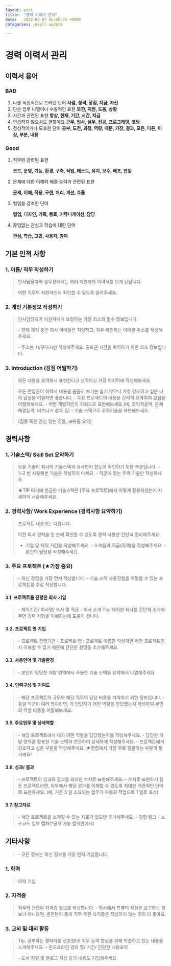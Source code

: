 ```yaml
---
layout: post
title:  "경력 이력서 관리"
date:   2022-04-07 02:05:54 +0900
categories: jekyll update

---
```


# 경력 이력서 관리



## 이력서 용어

### BAD

1. 나를 직접적으로 드러낸 단어
   **사람, 성격, 장점, 지금, 자신**
2. 단순 업무 나열이나 수동적인 표현
   **또한, 지원, 도움, 상황**
3. 시간과 관련된 표현
   **항상, 현재, 기간, 시간, 지금**
4. 언급하지 않으셔도 괜찮아요
   **근무, 입사, 실무, 전공, 프로그래밍, 코딩**
5. 정성적이거나 모호한 단어
   **공부, 도전, 과정, 역량, 때문, 가장, 결과, 모든, 다른, 이상, 부분, 내용**

### Good

1. 직무와 관련된 표현

   **코드, 운영, 기능, 환경, 구축, 작업, 테스트, 유지, 보수, 배포, 연동**

2. 문제에 대한 이해와 해결 능력과 관련된 표현

   **문제, 이해, 적용, 구현, 처리, 개선, 효율**

3. 협업을 강조한 단어

   **협업, 디자인, 기획, 동료, 커뮤니케이션, 담당**

4. 끊임없는 관심과 학습에 대한 단어

   **관심, 학습, 고민, 사용자, 참여**



## 기본 인적 사항

### 1. 이름/ 직무 작성하기

> 인사담당자와 실무진에서는 여러 지원자의 이력서를 보게 된답니다. 
>
> 어떤 직무의 지원자인지 확인할 수 있도록 알려주세요.

### 2. 개인 기본정보 작성하기

> 인사담당자가 지원자에게 요청하는 가장 최소의 필수 정보입니다.
>
> \- 현재 재직 중인 회사 이메일은 지양하고, 자주 확인하는 이메일 주소를 작성해주세요.
>
> \- 주소는 시/구까지만 작성해주세요. 출퇴근 시간을 파악하기 위한 최소 정보입니다.

### 3. Introduction (강점 어필하기)

> 모든 내용을 요약해서 표현한다고 생각하고 가장 마지막에 작성해보세요.
>
> 모든 면접관이 이력서 내용을 꼼꼼히 보기는 쉽지 않으니 가장 강조하고 싶은 나의 강점을 어필하면 좋습니다.
> \- 주요 프로젝트의 내용을 간략히 요약하여 강점을 어필해보세요.
> \- 어떤 개발자인지 키워드로 표현해보세요.(예, 조직적응력, 문제해결능력, 비즈니스 성과 등)
> \- 기술 스택으로 주력기술을 표현해보세요.
>
> (집중 혹은 관심 있는 것들, ~~고민~~들 요약)



## 경력사항

### 1. 기술스택/ Skill Set 요약하기

> 보유 기술이 회사의 기술스택과 유사한지 한눈에 확인하기 위한 부분입니다.
> \- 1~2 번 사용해본 기술은 작성하지 마세요.
> \- 직군에 맞는 주력 기술만 작성하세요.
>
> ★TIP 여기에 언급한 기술스택은 [주요 프로젝트]에서 어떻게 활용하였는지 자세하게 서술해주세요.

### 2. 경력사항/ Work Experience (경력사항 요약하기)

> 프로젝트 내용과는 다릅니다. 
>
> 이전 회사 경력을 한 눈에 확인할 수 있도록 경력 사항만 간단히 정리해주세요. 
>
> - 기업 당 재직 기간을 작성해주세요.
>   \- 소속팀과 직급(직책)을 작성해주세요.
>   \- 본인의 담당을 작성해주세요.

### 3. 주요 프로젝트 (★가장 중요)

>  \- 최신 경험을 가장 먼저 작성합니다.
>  \- 기술 스택 사용경험을 어필할 수 있는 프로젝트를 주로 작성합니다.

#### 3.1. 프로젝트를 진행한 회사 기입

> \- 재직기간/ 회사명/ 부서 및 직급
> \- 회사 소개
> Tip. 재직한 회사를 간단히 소개해주면 경력 사항을 이해하는데 도움이 됩니다.

#### 3.2. 프로젝트 명 기입

> \- 프로젝트 진행기간
> \- 프로젝트 명 : 프로젝트 이름만 작성하면 어떤 프로젝트인지 이해할 수 없기 때문에 간단한 설명을 추가해주세요.

#### 3.3. 사용언어 및 개발환경

> \- 본인이 담당한 개발 영역에서 사용한 기술 스택을 요약해서 나열해주세요

#### 3.4. 인력구성 및 기여도

> \- 해당 프로젝트의 규모와 해당 직무의 담당 비중을 파악하기 위한 정보입니다.
> \- 동일 직군이 여러 명이라면, 각 담당자가 어떤 역할을 담당했는지 작성하여 본인의 역할 비중을 어필해보세요.

#### 3.5. 주요업무 및 상세역할

> \- 해당 프로젝트에서 내가 어떤 역할을 담당했는지를 작성해주세요.
> \- 담당한 개발 영역을 활용한 기술 스택과 연관하여 상세하게 작성해주세요.
> \- 프로젝트에서 강조하고 싶은 부분을 작성해주세요. ★면접에서 가장 주로 질문하는 부분이 될 거예요!

#### 3.6. 성과/ 결과

> \- 프로젝트의 성과와 결과를 최대한 수치로 표현해주세요.
> \- 수치로 표현하기 힘든 프로젝트라면, 외부에서 해당 성과를 이해할 수 있도록 최대한 객관적인 단어로 표현하세요. (예, 기존 5 일 소요되는 업무가 자동화 작업으로 1 일로 축소)

#### 3.7. 참고자료

> \- 해당 프로젝트를 소개할 수 있는 자료가 있으면 추가해주세요.
> \- 깃헙 링크
> \- 소스코드 일부 캡쳐(*공개 가능 범위안에서)



## 기타사항

> \- 모든 정보는 최신 정보를 가장 먼저 기입합니다.

### 1. 학력

> 학력 기입

### 2. 자격증 

> 직무와 관련된 자격증 정보를 작성합니다.
>  \- 회사에서 특별히 작성을 요구하는 정보가 아니라면, 운전면허 등의 직무 무관 자격증은 작성하지 않는 것이 더 좋아요.

### 3. 교외 및 대외 활동

> Tip. 공부하는 경력자를 선호한다! 직무 능력 향상을 위해 학습하고 있는 내용을 소개해주세요.
>  \- 온오프라인 강의 명/ 기간/ 간단한 내용요약
>
> \- 도서 지필 및 블로그 작성 등의 내용도 기입해주세요.

### 
